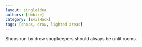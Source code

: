 ```yaml
---
layout: singleidea
authors: [Umbire]
category: [EvilHack]
tags: [shops, drow, lighted areas]
---
```

Shops run by drow shopkeepers should always be unlit rooms.
